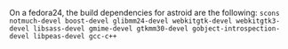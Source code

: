On a fedora24, the build dependencies for astroid are the following:
`scons notmuch-devel boost-devel glibmm24-devel webkitgtk-devel webkitgtk3-devel libsass-devel gmime-devel gtkmm30-devel gobject-introspection-devel libpeas-devel gcc-c++`